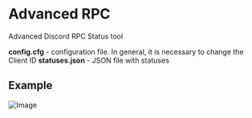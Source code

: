 # Advanced RPC
Advanced Discord RPC Status tool

**config.cfg** - configuration file. In general, it is necessary to change the Client ID
**statuses.json** - JSON file with statuses

## Example
![Image](https://cdn.discordapp.com/attachments/944882388859777084/1105460738014838814/image.png)